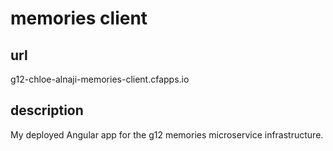 # memories client
## url
g12-chloe-alnaji-memories-client.cfapps.io
## description
My deployed Angular app for the g12 memories microservice infrastructure.